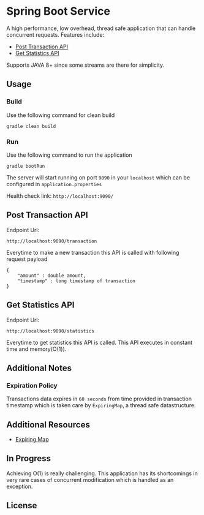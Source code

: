 # Spring Boot Service
A high performance, low overhead, thread safe application that can handle concurrent requests.
Features include:
 * [Post Transaction API](https://github.com/aditeja/springbootservice#post-transaction-api)
 * [Get Statistics API](https://github.com/aditeja/springbootservice#get-statistics-api)
 
Supports JAVA 8+ since some streams are there for simplicity.
## Usage

### Build
Use the following command for clean build

`gradle clean build`

### Run
Use the following command to run the application

`gradle bootRun`

The server will start running on port `9090` in your `localhost` which can be configured in `application.properties`

Health check link: `http://localhost:9090/`

## Post Transaction API
Endpoint Url:

`http://localhost:9090/transaction`

Everytime to make a new transaction this API is called with following request payload

```
{
    "amount" : double amount,
    "timestamp" : long timestamp of transaction
}
```

## Get Statistics API
Endpoint Url:

`http://localhost:9090/statistics`

Everytime to get statistics this API is called.
This API executes in constant time and memory(O(1)).

## Additional Notes

### Expiration Policy

Transactions data expires in `60 seconds` from time provided in transaction timestamp which is taken care by `ExpiringMap`, a thread safe datastructure.

## Additional Resources

* [Expiring Map](https://github.com/jhalterman/expiringmap)

## In Progress

Achieving O(1) is really challenging. This application has its shortcomings in very rare cases of concurrent modification which is handled as an exception.

## License
